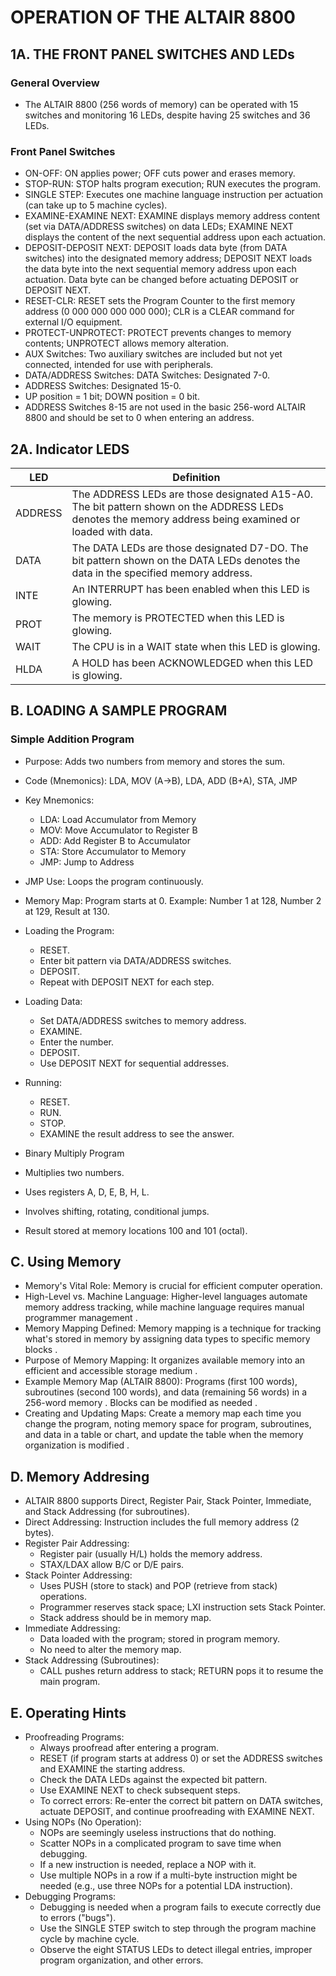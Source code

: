 # OPERATION OF THE ALTAIR 8800

## 1A. THE FRONT PANEL SWITCHES AND LEDs

### General Overview
 - The ALTAIR 8800 (256 words of memory) can be operated with 15 switches and monitoring 16 LEDs, despite having 25 switches and 36 LEDs.
### Front Panel Switches
 - ON-OFF: ON applies power; OFF cuts power and erases memory.
 - STOP-RUN: STOP halts program execution; RUN executes the program.
 - SINGLE STEP: Executes one machine language instruction per actuation (can take up to 5 machine cycles).
 - EXAMINE-EXAMINE NEXT: EXAMINE displays memory address content (set via DATA/ADDRESS switches) on data LEDs; EXAMINE NEXT displays the content of the next sequential address upon each actuation.
 - DEPOSIT-DEPOSIT NEXT: DEPOSIT loads data byte (from DATA switches) into the designated memory address; DEPOSIT NEXT loads the data byte into the next sequential memory address upon each actuation. Data byte can be changed before actuating DEPOSIT or DEPOSIT NEXT.
 - RESET-CLR: RESET sets the Program Counter to the first memory address (0 000 000 000 000 000); CLR is a CLEAR command for external I/O equipment.
 - PROTECT-UNPROTECT: PROTECT prevents changes to memory contents; UNPROTECT allows memory alteration.
 - AUX Switches: Two auxiliary switches are included but not yet connected, intended for use with peripherals.
 - DATA/ADDRESS Switches: DATA Switches: Designated 7-0.
 - ADDRESS Switches: Designated 15-0.
 - UP position = 1 bit; DOWN position = 0 bit.
 - ADDRESS Switches 8-15 are not used in the basic 256-word ALTAIR 8800 and should be set to 0 when entering an address.


## 2A. Indicator LEDS

| LED | Definition |
|--------|---------|
| ADDRESS | The ADDRESS LEDs are those designated A15-A0. The bit pattern shown on the ADDRESS LEDs denotes the memory address being examined or loaded with data.|
| DATA | The DATA LEDs are those designated D7-DO. The bit pattern shown on the DATA LEDs denotes the data in the specified memory address. |
| INTE | An INTERRUPT has been enabled when this LED is glowing. |
| PROT | The memory is PROTECTED when this LED is glowing. |
| WAIT | The CPU is in a WAIT state when this LED is glowing.|
| HLDA | A HOLD has been ACKNOWLEDGED when this LED is glowing. |


## B. LOADING A SAMPLE PROGRAM

### Simple Addition Program
 - Purpose: Adds two numbers from memory and stores the sum.
 - Code (Mnemonics): LDA, MOV (A→B), LDA, ADD (B+A), STA, JMP
 - Key Mnemonics:
   - LDA: Load Accumulator from Memory
   - MOV: Move Accumulator to Register B
   - ADD: Add Register B to Accumulator
   - STA: Store Accumulator to Memory
   - JMP: Jump to Address
 - JMP Use: Loops the program continuously.
 - Memory Map: Program starts at 0. Example: Number 1 at 128, Number 2 at 129, Result at 130.
 - Loading the Program:
   - RESET.
   - Enter bit pattern via DATA/ADDRESS switches.
   - DEPOSIT.
   - Repeat with DEPOSIT NEXT for each step.
 - Loading Data:
   - Set DATA/ADDRESS switches to memory address.
   - EXAMINE.
   - Enter the number.
   - DEPOSIT.
   - Use DEPOSIT NEXT for sequential addresses.
 - Running:
   - RESET.
   - RUN.
   - STOP.
   - EXAMINE the result address to see the answer.
 - Binary Multiply Program

 - Multiplies two numbers.
 - Uses registers A, D, E, B, H, L.
 - Involves shifting, rotating, conditional jumps.
 - Result stored at memory locations 100 and 101 (octal).

## C. Using Memory

 - Memory's Vital Role: Memory is crucial for efficient computer operation.
 - High-Level vs. Machine Language: Higher-level languages automate memory address tracking, while machine language requires manual programmer management .
 - Memory Mapping Defined: Memory mapping is a technique for tracking what's stored in memory by assigning data types to specific memory blocks .
 - Purpose of Memory Mapping: It organizes available memory into an efficient and accessible storage medium .
 - Example Memory Map (ALTAIR 8800): Programs (first 100 words), subroutines (second 100 words), and data (remaining 56 words) in a 256-word memory . Blocks can be modified as needed .
 - Creating and Updating Maps: Create a memory map each time you change the program, noting memory space for program, subroutines, and data in a table or chart, and update the table when the memory organization is modified .



## D. Memory Addresing 

 - ALTAIR 8800 supports Direct, Register Pair, Stack Pointer, Immediate, and Stack Addressing (for subroutines).
 - Direct Addressing: Instruction includes the full memory address (2 bytes).
 - Register Pair Addressing:
    - Register pair (usually H/L) holds the memory address.
    - STAX/LDAX allow B/C or D/E pairs.
 - Stack Pointer Addressing:
    - Uses PUSH (store to stack) and POP (retrieve from stack) operations.
    - Programmer reserves stack space; LXI instruction sets Stack Pointer.
    - Stack address should be in memory map.
 - Immediate Addressing:
    - Data loaded with the program; stored in program memory.
    - No need to alter the memory map.
 - Stack Addressing (Subroutines):
    - CALL pushes return address to stack; RETURN pops it to resume the main program.

## E. Operating Hints

 - Proofreading Programs:
   - Always proofread after entering a program.
   - RESET (if program starts at address 0) or set the ADDRESS switches and EXAMINE the starting address.
   - Check the DATA LEDs against the expected bit pattern.
   - Use EXAMINE NEXT to check subsequent steps.
   - To correct errors: Re-enter the correct bit pattern on DATA switches, actuate DEPOSIT, and continue proofreading with EXAMINE NEXT.
 - Using NOPs (No Operation):
   - NOPs are seemingly useless instructions that do nothing.
   - Scatter NOPs in a complicated program to save time when debugging.
   - If a new instruction is needed, replace a NOP with it.
   - Use multiple NOPs in a row if a multi-byte instruction might be needed (e.g., use three NOPs for a potential LDA instruction).
 - Debugging Programs:
   - Debugging is needed when a program fails to execute correctly due to errors ("bugs").
   - Use the SINGLE STEP switch to step through the program machine cycle by machine cycle.
   - Observe the eight STATUS LEDs to detect illegal entries, improper program organization, and other errors.
 

